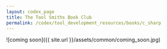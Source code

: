 ```yaml
---
layout: codex_page
title: The Tool Smiths Book Club
permalink: /codex/tool_development_resources/books/c_sharp
---
```

![coming soon]({{ site.url }}/assets/common/coming_soon.jpg)
